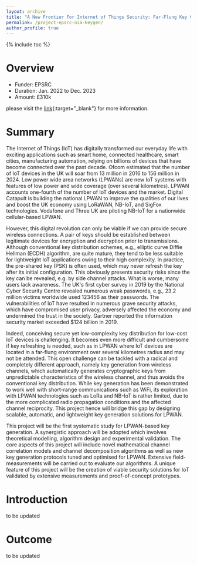 ```yaml
---
layout: archive
title: "A New Frontier For Internet of Things Security: Far-Flung Key Generation"
permalink: /project-epsrc-nia-keygen/
author_profile: true
---
```

{% include toc %} 

# Overview
* Funder: EPSRC
* Duration: Jan. 2022 to Dec. 2023
* Amount: £310k

please visit the [link](https://gow.epsrc.ukri.org/NGBOViewGrant.aspx?GrantRef=EP/V027697/1){:target="_blank"} for more information.

# Summary
The Internet of Things (IoT) has digitally transformed our everyday life with exciting applications such as smart home, connected healthcare, smart cities, manufacturing automation, relying on billions of devices that have become connected over the past decade. Ofcom estimated that the number of IoT devices in the UK will soar from 13 million in 2016 to 156 million in 2024. Low power wide area networks (LPWANs) are new IoT systems with features of low power and wide coverage (over several kilometres). LPWAN accounts one-fourth of the number of IoT devices and the market. Digital Catapult is building the national LPWAN to improve the qualities of our lives and boost the UK economy using LoRaWAN, NB-IoT, and SigFox technologies. Vodafone and Three UK are piloting NB-IoT for a nationwide cellular-based LPWAN.

However, this digital revolution can only be viable if we can provide secure wireless connections. A pair of keys should be established between legitimate devices for encryption and decryption prior to transmissions. Although conventional key distribution schemes, e.g., elliptic curve Diffie Hellman (ECDH) algorithm, are quite mature, they tend to be less suitable for lightweight IoT applications owing to their high complexity. In practice, the pre-shared key (PSK) is often used, which may never refresh the key after its initial configuration. This obviously presents security risks since the key can be revealed, e.g. by side channel attacks. What is worse, many users lack awareness. The UK's first cyber survey in 2019 by the National Cyber Security Centre revealed numerous weak passwords, e.g., 23.2 million victims worldwide used 123456 as their passwords. The vulnerabilities of IoT have resulted in numerous grave security attacks, which have compromised user privacy, adversely affected the economy and undermined the trust in the society. Gartner reported the information security market exceeded $124 billion in 2019.

Indeed, conceiving secure yet low-complexity key distribution for low-cost IoT devices is challenging. It becomes even more difficult and cumbersome if key refreshing is needed, such as in LPWAN where IoT devices are located in a far-flung environment over several kilometres radius and may not be attended. This open challenge can be tackled with a radical and completely different approach, namely key generation from wireless channels, which automatically generates cryptographic keys from unpredictable characteristics of the wireless channel, and thus avoids the conventional key distribution. While key generation has been demonstrated to work well with short-range communications such as WiFi, its exploration with LPWAN technologies such as LoRa and NB-IoT is rather limited, due to the more complicated radio propagation conditions and the affected channel reciprocity. This project hence will bridge this gap by designing scalable, automatic, and lightweight key generation solutions for LPWAN.

This project will be the first systematic study for LPWAN-based key generation. A synergistic approach will be adopted which involves theoretical modelling, algorithm design and experimental validation. The core aspects of this project will include novel mathematical channel correlation models and channel decomposition algorithms as well as new key generation protocols tuned and optimised for LPWAN. Extensive field-measurements will be carried out to evaluate our algorithms. A unique feature of this project will be the creation of viable security solutions for IoT validated by extensive measurements and proof-of-concept prototypes.

# Introduction
to be updated



# Outcome
to be updated